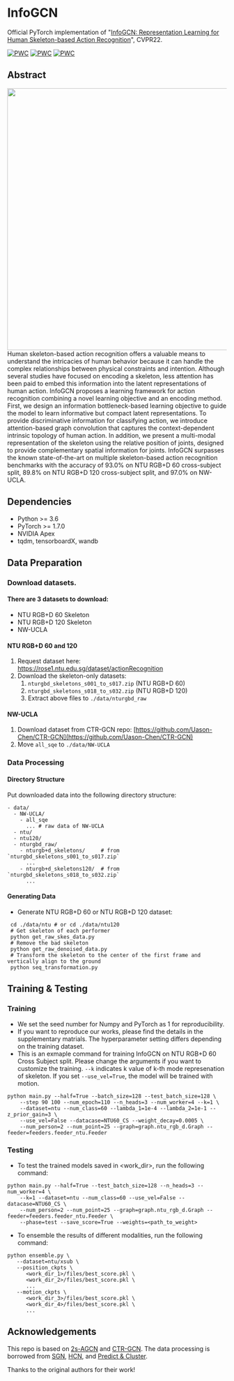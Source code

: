 # InfoGCN
Official PyTorch implementation of "[InfoGCN: Representation Learning for Human Skeleton-based Action Recognition](https://openaccess.thecvf.com/content/CVPR2022/html/Chi_InfoGCN_Representation_Learning_for_Human_Skeleton-Based_Action_Recognition_CVPR_2022_paper.html)", CVPR22.

[![PWC](https://img.shields.io/endpoint.svg?url=https://paperswithcode.com/badge/infogcn-representation-learning-for-human/skeleton-based-action-recognition-on-n-ucla)](https://paperswithcode.com/sota/skeleton-based-action-recognition-on-n-ucla?p=infogcn-representation-learning-for-human)
[![PWC](https://img.shields.io/endpoint.svg?url=https://paperswithcode.com/badge/infogcn-representation-learning-for-human/skeleton-based-action-recognition-on-ntu-rgbd)](https://paperswithcode.com/sota/skeleton-based-action-recognition-on-ntu-rgbd?p=infogcn-representation-learning-for-human)
[![PWC](https://img.shields.io/endpoint.svg?url=https://paperswithcode.com/badge/infogcn-representation-learning-for-human/skeleton-based-action-recognition-on-ntu-rgbd-1)](https://paperswithcode.com/sota/skeleton-based-action-recognition-on-ntu-rgbd-1?p=infogcn-representation-learning-for-human)

## Abstract
<img src="resources/main_fig.png" width="600" />
Human skeleton-based action recognition offers a valuable means to understand the intricacies of human behavior because it can handle the complex relationships between physical constraints and intention. Although several studies have focused on encoding a skeleton, less attention has been paid to embed this information into the latent representations of human action. InfoGCN proposes a learning framework for action recognition combining a novel learning objective and an encoding method. First, we design an information bottleneck-based learning objective to guide the model to learn informative but compact latent representations. To provide discriminative information for classifying action, we introduce attention-based graph convolution that captures the context-dependent intrinsic topology of human action. In addition, we present a multi-modal representation of the skeleton using the relative position of joints, designed to provide complementary spatial information for joints. InfoGCN surpasses the known state-of-the-art on multiple skeleton-based action recognition benchmarks with the accuracy of 93.0% on NTU RGB+D 60 cross-subject split, 89.8% on NTU RGB+D 120 cross-subject split, and 97.0% on NW-UCLA.

## Dependencies

- Python >= 3.6
- PyTorch >= 1.7.0
- NVIDIA Apex
- tqdm, tensorboardX, wandb

## Data Preparation

### Download datasets.

#### There are 3 datasets to download:

- NTU RGB+D 60 Skeleton
- NTU RGB+D 120 Skeleton
- NW-UCLA

#### NTU RGB+D 60 and 120

1. Request dataset here: https://rose1.ntu.edu.sg/dataset/actionRecognition
2. Download the skeleton-only datasets:
   1. `nturgbd_skeletons_s001_to_s017.zip` (NTU RGB+D 60)
   2. `nturgbd_skeletons_s018_to_s032.zip` (NTU RGB+D 120)
   3. Extract above files to `./data/nturgbd_raw`

#### NW-UCLA

1. Download dataset from CTR-GCN repo: [https://github.com/Uason-Chen/CTR-GCN](https://github.com/Uason-Chen/CTR-GCN)
2. Move `all_sqe` to `./data/NW-UCLA`

### Data Processing

#### Directory Structure

Put downloaded data into the following directory structure:

```
- data/
  - NW-UCLA/
    - all_sqe
      ... # raw data of NW-UCLA
  - ntu/
  - ntu120/
  - nturgbd_raw/
    - nturgb+d_skeletons/     # from `nturgbd_skeletons_s001_to_s017.zip`
      ...
    - nturgb+d_skeletons120/  # from `nturgbd_skeletons_s018_to_s032.zip`
      ...
```

#### Generating Data

- Generate NTU RGB+D 60 or NTU RGB+D 120 dataset:

```
 cd ./data/ntu # or cd ./data/ntu120
 # Get skeleton of each performer
 python get_raw_skes_data.py
 # Remove the bad skeleton 
 python get_raw_denoised_data.py
 # Transform the skeleton to the center of the first frame and vertically align to the ground
 python seq_transformation.py
```

## Training & Testing

### Training
- We set the seed number for Numpy and PyTorch as 1 for reproducibility.
- If you want to reproduce our works, please find the details in the supplementary matrials. The hyperparameter setting differs depending on the training dataset. 
- This is an exmaple command for training InfoGCN on NTU RGB+D 60 Cross Subject split. Please change the arguments if you want to customize the training. `--k` indicates k value of k-th mode represenation of skeleton. If you set `--use_vel=True`, the model will be trained with motion.

```
python main.py --half=True --batch_size=128 --test_batch_size=128 \
    --step 90 100 --num_epoch=110 --n_heads=3 --num_worker=4 --k=1 \
    --dataset=ntu --num_class=60 --lambda_1=1e-4 --lambda_2=1e-1 --z_prior_gain=3 \
    --use_vel=False --datacase=NTU60_CS --weight_decay=0.0005 \
    --num_person=2 --num_point=25 --graph=graph.ntu_rgb_d.Graph --feeder=feeders.feeder_ntu.Feeder
```

### Testing

- To test the trained models saved in <work_dir>, run the following command:

```
python main.py --half=True --test_batch_size=128 --n_heads=3 --num_worker=4 \
    --k=1 --dataset=ntu --num_class=60 --use_vel=False --datacase=NTU60_CS \
    --num_person=2 --num_point=25 --graph=graph.ntu_rgb_d.Graph --feeder=feeders.feeder_ntu.Feeder \
    --phase=test --save_score=True --weights=<path_to_weight>
```

- To ensemble the results of different modalities, run the following command:
```
python ensemble.py \
   --dataset=ntu/xsub \
   --position_ckpts \
      <work_dir_1>/files/best_score.pkl \
      <work_dir_2>/files/best_score.pkl \
      ...
   --motion_ckpts \
      <work_dir_3>/files/best_score.pkl \
      <work_dir_4>/files/best_score.pkl \
      ...
```

## Acknowledgements

This repo is based on [2s-AGCN](https://github.com/lshiwjx/2s-AGCN) and [CTR-GCN](https://github.com/Uason-Chen/CTR-GCN). The data processing is borrowed from [SGN](https://github.com/microsoft/SGN), [HCN](https://github.com/huguyuehuhu/HCN-pytorch), and [Predict & Cluster](https://github.com/shlizee/Predict-Cluster).

Thanks to the original authors for their work!
